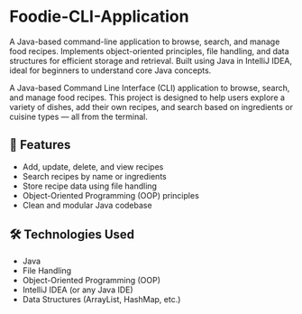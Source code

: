# Foodie-CLI-Application
A Java-based command-line application to browse, search, and manage food recipes. Implements object-oriented principles, file handling, and data structures for efficient storage and retrieval. Built using Java in IntelliJ IDEA, ideal for beginners to understand core Java concepts.

A Java-based Command Line Interface (CLI) application to browse, search, and manage food recipes. This project is designed to help users explore a variety of dishes, add their own recipes, and search based on ingredients or cuisine types — all from the terminal.

## 📌 Features

- Add, update, delete, and view recipes
- Search recipes by name or ingredients
- Store recipe data using file handling
- Object-Oriented Programming (OOP) principles
- Clean and modular Java codebase

## 🛠️ Technologies Used

- Java
- File Handling
- Object-Oriented Programming (OOP)
- IntelliJ IDEA (or any Java IDE)
- Data Structures (ArrayList, HashMap, etc.)





